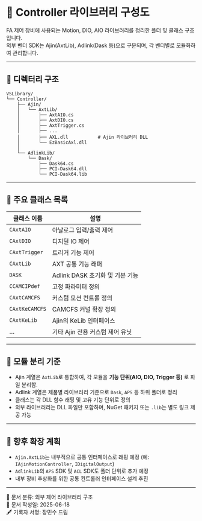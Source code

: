 ﻿
# 🧭 Controller 라이브러리 구성도

FA 제어 장비에 사용되는 Motion, DIO, AIO 라이브러리를 정리한 폴더 및 클래스 구조입니다.  
외부 벤더 SDK는 Ajin(AxtLib), Adlink(Dask 등)으로 구분되며, 각 벤더별로 모듈화하여 관리합니다.

---

## 📁 디렉터리 구조

```
VSLibrary/
└── Controller/
    ├── Ajin/
    │   └── AxtLib/
    │       ├── AxtAIO.cs
    │       ├── AxtDIO.cs
    │       ├── AxtTrigger.cs
    │       ├── ...
    │       ├── AXL.dll           # Ajin 라이브러리 DLL
    │       └── EzBasicAxl.dll
    │
    └── AdlinkLib/
        └── Dask/
            ├── Dask64.cs
            ├── PCI-Dask64.dll
            └── PCI-Dask64.lib
```

---

## 🧩 주요 클래스 목록

| 클래스 이름 | 설명 |
|-------------|------|
| `CAxtAIO` | 아날로그 입력/출력 제어 |
| `CAxtDIO` | 디지털 IO 제어 |
| `CAxtTrigger` | 트리거 기능 제어 |
| `CAxtLib` | AXT 공통 기능 래퍼 |
| `DASK` | Adlink DASK 초기화 및 기본 기능 |
| `CCAMCIPdef` | 고정 파라미터 정의 |
| `CAxtCAMCFS` | 커스텀 모션 컨트롤 정의 |
| `CAxtKeCAMCFS` | CAMCFS 커널 확장 정의 |
| `CAxtKeLib` | Ajin의 KeLib 인터페이스 |
| … | 기타 Ajin 전용 커스텀 제어 유닛 |

---

## 🧠 모듈 분리 기준

- Ajin 계열은 `AxtLib`로 통합하여, 각 모듈을 **기능 단위(AIO, DIO, Trigger 등)** 로 파일 분리함.
- Adlink 계열은 제품별 라이브러리 기준으로 `Dask`, `APS` 등 하위 폴더로 정리
- 클래스는 각 DLL 함수 래핑 및 고유 기능 단위로 정의
- 외부 라이브러리는 DLL 파일만 포함하며, NuGet 패키지 또는 `.lib`는 별도 링크 제공 가능

---

## 🔄 향후 확장 계획

- `Ajin.AxtLib`는 내부적으로 공통 인터페이스로 래핑 예정 (예: `IAjinMotionController`, `IDigitalOutput`)
- `AdlinkLib`의 `APS` SDK 및 `ACL` SDK도 폴더 단위로 추가 예정
- 내부 장비 추상화를 위한 공통 컨트롤러 인터페이스 설계 추진

---

📁 문서 분류: 외부 제어 라이브러리 구조  
📅 문서 작성일: 2025-06-18  
🖋️ 기록자 서명: 장민수 드림
